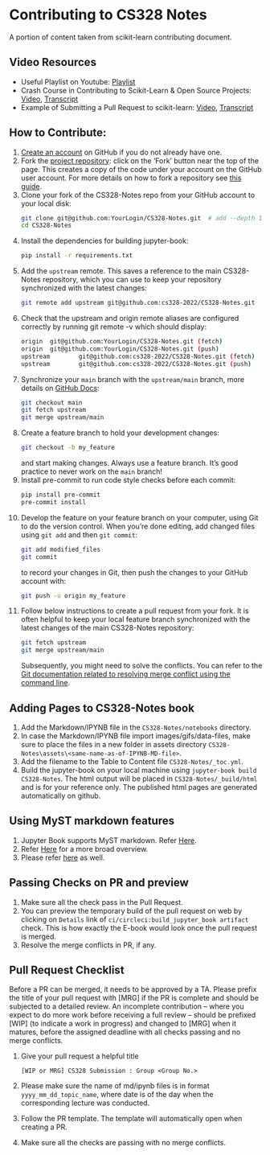 # Contributing to CS328 Notes

A portion of content taken from scikit-learn contributing document.

## Video Resources
- Useful Playlist on Youtube: [Playlist](https://www.youtube.com/playlist?list=PLBKcU7Ik-ir-b1fwjNabO3b8ebs9ez5ga)
- Crash Course in Contributing to Scikit-Learn & Open Source Projects: [Video](https://www.youtube.com/watch?v=5OL8XoMMOfA), [Transcript](https://github.com/data-umbrella/event-transcripts/blob/main/2020/05-andreas-mueller-contributing.md)
- Example of Submitting a Pull Request to scikit-learn: [Video](https://www.youtube.com/watch?v=PU1WyDPGePI), [Transcript](https://github.com/data-umbrella/event-transcripts/blob/main/2020/06-reshama-shaikh-sklearn-pr.md)

## How to Contribute:
1. [Create an account](https://github.com/) on GitHub if you do not already have one.
2. Fork the [project repository](https://github.com/cs328-2022/CS328-Notes): click on the ‘Fork’ button near the top of the page. This creates a copy of the code under your account on the GitHub user account. For more details on how to fork a repository see [this guide](https://docs.github.com/en/get-started/quickstart/fork-a-repo).
3. Clone your fork of the CS328-Notes repo from your GitHub account to your local disk:
    ```bash
    git clone git@github.com:YourLogin/CS328-Notes.git  # add --depth 1 if your connection is slow
    cd CS328-Notes
    ```
4. Install the dependencies for building jupyter-book:
    ```bash
    pip install -r requirements.txt
    ```
5. Add the `upstream` remote. This saves a reference to the main CS328-Notes repository, which you can use to keep your repository synchronized with the latest changes:
    ```bash
    git remote add upstream git@github.com:cs328-2022/CS328-Notes.git
    ```
6. Check that the upstream and origin remote aliases are configured correctly by running git remote -v which should display:
    ```bash
    origin  git@github.com:YourLogin/CS328-Notes.git (fetch)
    origin  git@github.com:YourLogin/CS328-Notes.git (push)
    upstream        git@github.com:cs328-2022/CS328-Notes.git (fetch)
    upstream        git@github.com:cs328-2022/CS328-Notes.git (push)
    ```
7. Synchronize your `main` branch with the `upstream/main` branch, more details on [GitHub Docs](https://docs.github.com/en/pull-requests/collaborating-with-pull-requests/working-with-forks/syncing-a-fork):
    ```bash
    git checkout main
    git fetch upstream
    git merge upstream/main
    ```
8. Create a feature branch to hold your development changes:
    ```bash
    git checkout -b my_feature
    ```
    and start making changes. Always use a feature branch. It’s good practice to never work on the `main` branch!
9. Install pre-commit to run code style checks before each commit:
    ```bash
    pip install pre-commit
    pre-commit install
    ```
10. Develop the feature on your feature branch on your computer, using Git to do the version control. When you’re done editing, add changed files using `git add` and then `git commit`:
    ```bash
    git add modified_files
    git commit
    ```
    to record your changes in Git, then push the changes to your GitHub account with:
    ```bash
    git push -u origin my_feature
    ```
11. Follow below instructions to create a pull request from your fork.
    It is often helpful to keep your local feature branch synchronized with the latest changes of the main CS328-Notes repository:
    ```bash
    git fetch upstream
    git merge upstream/main
    ```
    Subsequently, you might need to solve the conflicts. You can refer to the [Git documentation related to resolving merge conflict using the command line](https://docs.github.com/en/pull-requests/collaborating-with-pull-requests/addressing-merge-conflicts/resolving-a-merge-conflict-using-the-command-line).

## Adding Pages to CS328-Notes book
1. Add the Markdown/IPYNB file in the `CS328-Notes/notebooks` directory.
2. In case the Markdown/IPYNB file import images/gifs/data-files, make sure to place the files in a new folder in assets directory `CS328-Notes\assets\<same-name-as-of-IPYNB-MD-file>`.
3. Add the filename to the Table to Content file `CS328-Notes/_toc.yml`.
4. Build the jupyter-book on your local machine using `jupyter-book build CS328-Notes`. The html output will be placed in `CS328-Notes/_build/html` and is for your reference only. The published html pages are generated automatically on github.

## Using MyST markdown features
1. Jupyter Book supports MyST markdown. Refer [Here](https://jupyterbook.org/content/myst.html).
2. Refer [Here](https://jupyterbook.org/content/index.html) for a more broad overview.
3. Please refer [here](https://jupyterbook.org/content/executable/index.html) as well.

## Passing Checks on PR and preview
1. Make sure all the check pass in the Pull Request.
2. You can preview the temporary build of the pull request on web by clicking on `Details` link of `ci/circleci:build_jupyter_book artifact` check. This is how exactly the E-book would look once the pull request is merged.
3. Resolve the merge conflicts in PR, if any.


## Pull Request Checklist
Before a PR can be merged, it needs to be approved by a TA. Please prefix the title of your pull request with [MRG] if the PR is complete and should be subjected to a detailed review. An incomplete contribution – where you expect to do more work before receiving a full review – should be prefixed [WIP] (to indicate a work in progress) and changed to [MRG] when it matures, before the assigned deadline with all checks passing and no merge conflicts.

1. Give your pull request a helpful title

   `[WIP or MRG] CS328 Submission : Group <Group No.>`
2. Please make sure the name of md/ipynb files is in format `yyyy_mm_dd_topic_name`, where date is of the day when the corresponding lecture was conducted.
3. Follow the PR template. The template will automatically open when creating a PR.
4. Make sure all the checks are passing with no merge conflicts.
